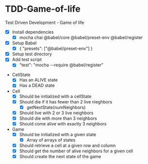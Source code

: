 # TDD-Game-of-life

Test Driven Development - Game of life

- [x] Install dependencies
  - [x] mocha chai @babel/core @babel/preset-env @babel/register
- [x] Setup Babel
  - [x] { "presets": ["@babel/preset-env"] }
- [x] Setup test directory
- [x] Add test script
  - [x] "test": "mocha --require @babel/register"
- CellState
  - [x] Has an ALIVE state
  - [x] Has a DEAD state
- Cell
  - [x] Should be initialized with a cellState
  - [x] Should die if it has fewer than 2 live nieghbors
    - [x] getNextState(numNeighbors)
  - [x] Should live with 2 or 3 live neighbors
  - [x] Should die with more than 3 neighbors
  - [x] Should come alive with exactly 3 neighbors
- Game
  - [x] Should be initialized with a given state
    - [x] Array of arrays of states
  - [x] Should retrieve a cell at a given row and column
  - [x] Should get the number of alive neighbors for a given cell
  - [x] Should create the next state of the game
